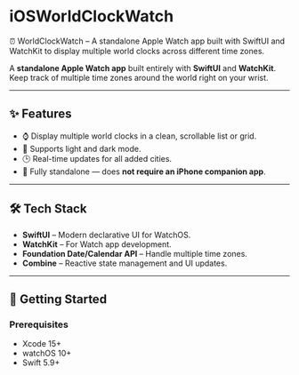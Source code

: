 # iOSWorldClockWatch
⏰ WorldClockWatch – A standalone Apple Watch app built with SwiftUI and WatchKit to display multiple world clocks across different time zones.


A **standalone Apple Watch app** built entirely with **SwiftUI** and **WatchKit**.  
Keep track of multiple time zones around the world right on your wrist.

---

## ✨ Features
- ⌚ Display multiple world clocks in a clean, scrollable list or grid.
- 🌙 Supports light and dark mode.
- 🕒 Real-time updates for all added cities.
- 🔹 Fully standalone — does **not require an iPhone companion app**.

---

## 🛠️ Tech Stack
- **SwiftUI** – Modern declarative UI for WatchOS.
- **WatchKit** – For Watch app development.
- **Foundation Date/Calendar API** – Handle multiple time zones.
- **Combine** – Reactive state management and UI updates.

---

## 🚀 Getting Started

### Prerequisites
- Xcode 15+
- watchOS 10+
- Swift 5.9+
